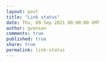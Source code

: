 ```yaml
---
layout: post
title: "Link status"
date: Thu, 09 Sep 2021 00:00:00 GMT
author: gvensan
comments: true
published: true
share: true
permalink: link-status
---
```

